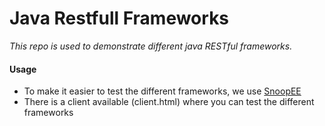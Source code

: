 # Java Restfull Frameworks
*This repo is used to demonstrate different java RESTful frameworks.*

#### Usage
 * To make it easier to test the different frameworks, we use [SnoopEE](https://github.com/ivargrimstad/snoop)
 * There is a client available (client.html) where you can test the different frameworks

